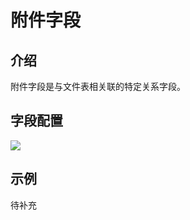 # 附件字段

<PluginInfo name="file-manager"></PluginInfo>

## 介绍

附件字段是与文件表相关联的特定关系字段。

## 字段配置
![](/core/fileManager-2.png)

## 示例

待补充